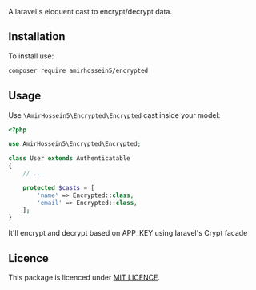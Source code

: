 A laravel's eloquent cast to encrypt/decrypt data.

## Installation

To install use:

```sh
composer require amirhossein5/encrypted
```

## Usage

Use `\AmirHossein5\Encrypted\Encrypted` cast inside your model:

```php
<?php

use AmirHossein5\Encrypted\Encrypted;

class User extends Authenticatable
{
    // ...

    protected $casts = [
        'name' => Encrypted::class,
        'email' => Encrypted::class,
    ];
}
```

It'll encrypt and decrypt based on APP_KEY using laravel's Crypt facade

## Licence

This package is licenced under [MIT LICENCE](https://opensource.org/licenses/MIT).
